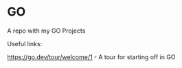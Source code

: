 # GO
A repo with my GO Projects

Useful links: 

https://go.dev/tour/welcome/1 - A tour for starting off in GO
